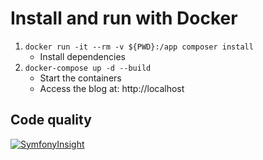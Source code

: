 # Install and run with Docker

1. `docker run -it --rm -v ${PWD}:/app composer install`
   * Install dependencies
2. `docker-compose up -d --build`
   * Start the containers
   * Access the blog at: http://localhost

## Code quality

[![SymfonyInsight](https://insight.symfony.com/projects/a4b9c445-a35c-4a8f-b74f-e2bd66ca711f/big.svg)](https://insight.symfony.com/projects/a4b9c445-a35c-4a8f-b74f-e2bd66ca711f)
